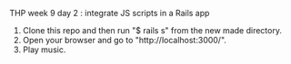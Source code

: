 THP week 9 day 2 : integrate JS scripts in a Rails app

1. Clone this repo and then run "$ rails s" from the new made directory.
2. Open your browser and go to "http://localhost:3000/".
3. Play music.
